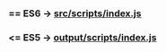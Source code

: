 ### **== ES6 -> [src/scripts/index.js](src/scripts/index.js)**
### **<= ES5 -> [output/scripts/index.js](output/scripts/index.js)**
